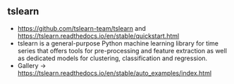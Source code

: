 ## tslearn
* https://github.com/tslearn-team/tslearn and https://tslearn.readthedocs.io/en/stable/quickstart.html
* tslearn is a general-purpose Python machine learning library for time series that offers tools for pre-processing and feature extraction as well as dedicated models for clustering, classification and regression.
* Gallery -> https://tslearn.readthedocs.io/en/stable/auto_examples/index.html